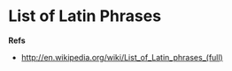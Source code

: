 List of Latin Phrases
=====================




**Refs**

* http://en.wikipedia.org/wiki/List_of_Latin_phrases_(full)